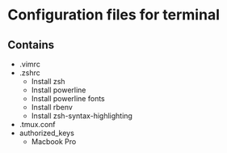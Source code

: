 # Configuration files for terminal

## Contains

- .vimrc
- .zshrc
  - Install zsh
  - Install powerline
  - Install powerline fonts
  - Install rbenv
  - Install zsh-syntax-highlighting
- .tmux.conf
- authorized_keys
  - Macbook Pro
